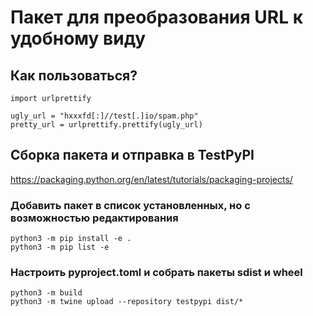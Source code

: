 # Пакет для преобразования URL к удобному виду

## Как пользоваться?
    import urlprettify

    ugly_url = "hxxxfd[:]//test[.]io/spam.php"
    pretty_url = urlprettify.prettify(ugly_url)

## Сборка пакета и отправка в TestPyPI

https://packaging.python.org/en/latest/tutorials/packaging-projects/

### Добавить пакет в список установленных, но с возможностью редактирования
    python3 -m pip install -e .
    python3 -m pip list -e

### Настроить pyproject.toml и собрать пакеты sdist и wheel
    python3 -m build
    python3 -m twine upload --repository testpypi dist/*